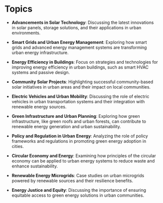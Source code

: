# Topics

* **Advancements in Solar Technology**: Discussing the latest innovations in solar panels, storage solutions, and their applications in urban environments.

* **Smart Grids and Urban Energy Management**: Exploring how smart grids and advanced energy management systems are transforming urban energy infrastructure.

* **Energy Efficiency in Buildings**: Focus on strategies and technologies for improving energy efficiency in urban buildings, such as smart HVAC systems and passive design.

* **Community Solar Projects**: Highlighting successful community-based solar initiatives in urban areas and their impact on local communities.

* **Electric Vehicles and Urban Mobility**: Discussing the role of electric vehicles in urban transportation systems and their integration with renewable energy sources.

* **Green Infrastructure and Urban Planning**: Exploring how green infrastructure, like green roofs and urban forests, can contribute to renewable energy generation and urban sustainability.

* **Policy and Regulation in Urban Energy**: Analyzing the role of policy frameworks and regulations in promoting green energy adoption in cities.

* **Circular Economy and Energy**: Examining how principles of the circular economy can be applied to urban energy systems to reduce waste and enhance sustainability.

* **Renewable Energy Microgrids**: Case studies on urban microgrids powered by renewable sources and their resilience benefits.

* **Energy Justice and Equity**: Discussing the importance of ensuring equitable access to green energy solutions in urban communities.